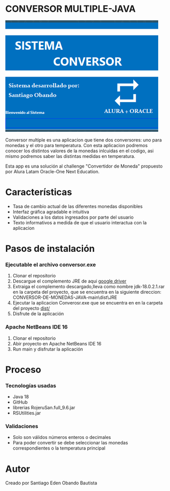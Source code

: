 # CONVERSOR MULTIPLE-JAVA
![](readme/conversor_chaguen.png)

Conversor multiple es una aplicacion que tiene dos conversores: uno para monedas y el otro para temperatura. Con esta aplicacion podremos conocer los distintos valores de la monedas inlcuidas en el codigo, asi mismo podremos saber las distintas medidas en temperatura.

Esta app es una solución al challenge "Convertidor de Moneda" propuesto por Alura Latam Oracle-One Next Education. 


# Características

* Tasa de cambio actual de las diferentes monedas disponibles
* Interfaz gráfica agradable e intuitiva
* Validaciones a los datos ingresados por parte del usuario
* Texto informativos a medida de que el usuario interactua con la aplicacion
# Pasos de instalación
### Ejecutable el archivo conversor.exe
1. Clonar el repositorio
2. Descargue el complemento JRE de aqui [google driver](https://drive.google.com/file/d/1JrFKpatFLTpx_p3mp1_ap99ZqSUzqlAA/view?usp=share_link)
3. Extraiga el complemento descargado,lleva como nombre jdk-18.0.2.1.rar en la carpeta   del proyecto, que se encuentra en la siguiente direccion: CONVERSOR-DE-MONEDAS-JAVA-main\dist\JRE                              
5. Ejecutar la aplicacion Converosr.exe que se encuentra en en la carpeta del proyecto  [ dist/](https://github.com/santieden11/CONVERSOR-DE-MONEDAS-JAVA/blob/f26c4ec824d0c0814276f00cdde639d84d788091/dist) 
6. Disfrute de la aplicación
### Apache NetBeans IDE 16
1. Clonar el repositorio
2. Abir proyecto en Apache NetBeans IDE 16
3. Run main y disfrutar la aplicación

# Proceso
### Tecnologías usadas
* Java 18
* GitHub
* librerias RojeruSan.full_9.6.jar
* RSUtilities.jar


### Validaciones
* Solo son válidos números enteros o decimales
* Para poder convertir se debe seleccionar las monedas correspondientes o la temperatura principal
    
# Autor
Creado por Santiago Eden Obando Bautista
